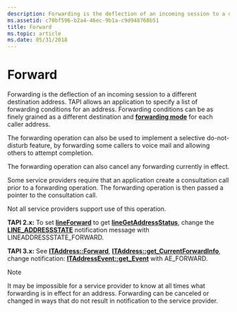 ```yaml
---
description: Forwarding is the deflection of an incoming session to a different destination address.
ms.assetid: c70bf596-b2a4-46ec-9b1a-c9d948768b51
title: Forward
ms.topic: article
ms.date: 05/31/2018
---
```


# Forward

Forwarding is the deflection of an incoming session to a different destination address. TAPI allows an application to specify a list of forwarding conditions for an address. Forwarding conditions can be as finely grained as a different destination and [**forwarding mode**](./lineforwardmode--constants.md) for each caller address.

The forwarding operation can also be used to implement a selective do-not-disturb feature, by forwarding some callers to voice mail and allowing others to attempt completion.

The forwarding operation can also cancel any forwarding currently in effect.

Some service providers require that an application create a consultation call prior to a forwarding operation. The forwarding operation is then passed a pointer to the consultation call.

Not all service providers support use of this operation.

**TAPI 2.x:** To set [**lineForward**](/windows/win32/api/tapi/nf-tapi-lineforward) to get [**lineGetAddressStatus**](/windows/win32/api/tapi/nf-tapi-linegetaddressstatus), change the [**LINE\_ADDRESSSTATE**](./line-addressstate.md) notification message with LINEADDRESSSTATE\_FORWARD.

**TAPI 3.x:** See [**ITAddress::Forward**](/windows/desktop/api/tapi3if/nf-tapi3if-itaddress-forward), [**ITAddress::get\_CurrentForwardInfo**](/windows/desktop/api/tapi3if/nf-tapi3if-itaddress-get_currentforwardinfo), change notification: [**ITAddressEvent::get\_Event**](/windows/desktop/api/tapi3if/nf-tapi3if-itaddressevent-get_event) with AE\_FORWARD.

> [!Note]  
> It may be impossible for a service provider to know at all times what forwarding is in effect for an address. Forwarding can be canceled or changed in ways that do not result in notification to the service provider.

 

 

 
